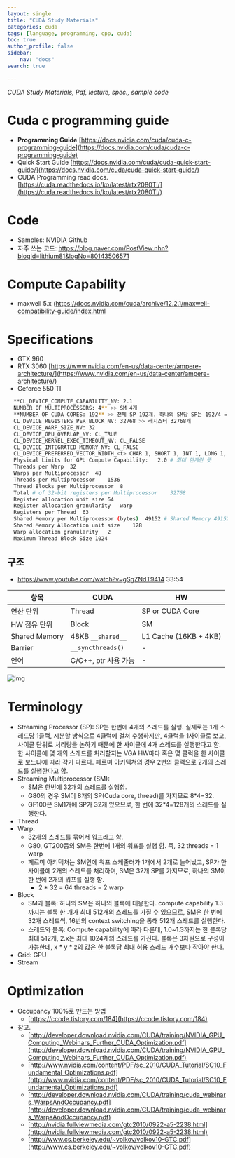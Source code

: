 ```yaml
---
layout: single
title: "CUDA Study Materials"
categories: cuda
tags: [language, programming, cpp, cuda]
toc: true
author_profile: false
sidebar:
    nav: "docs"
search: true

---
```


*CUDA Study Materials, Pdf, lecture, spec., sample code*



# Cuda c programming guide

- **Programming Guide** [https://docs.nvidia.com/cuda/cuda-c-programming-guide](https://docs.nvidia.com/cuda/cuda-c-programming-guide)
- Quick Start Guide [https://docs.nvidia.com/cuda/cuda-quick-start-guide/](https://docs.nvidia.com/cuda/cuda-quick-start-guide/)
- CUDA Programming read docs. [https://cuda.readthedocs.io/ko/latest/rtx2080Ti/](https://cuda.readthedocs.io/ko/latest/rtx2080Ti/)


# Code 
- Samples: NVIDIA Github 
- 자주 쓰는 코드: https://blog.naver.com/PostView.nhn?blogId=lithium81&logNo=80143506571


# Compute Capability

- maxwell 5.x (https://docs.nvidia.com/cuda/archive/12.2.1/maxwell-compatibility-guide/index.html

# Specifications
- GTX 960
- RTX 3060 [https://www.nvidia.com/en-us/data-center/ampere-architecture/](https://www.nvidia.com/en-us/data-center/ampere-architecture/)
- Geforce 550 TI
```bash
  **CL_DEVICE_COMPUTE_CAPABILITY_NV: 2.1
  NUMBER OF MULTIPROCESSORS: 4** >> SM 4개
  **NUMBER OF CUDA CORES: 192** >> 전체 SP 192개. 하나의 SM당 SP는 192/4 = 48개
  CL_DEVICE_REGISTERS_PER_BLOCK_NV: 32768 >> 레지스터 32768개
  CL_DEVICE_WARP_SIZE_NV: 32
  CL_DEVICE_GPU_OVERLAP_NV: CL_TRUE
  CL_DEVICE_KERNEL_EXEC_TIMEOUT_NV: CL_FALSE
  CL_DEVICE_INTEGRATED_MEMORY_NV: CL_FALSE
  CL_DEVICE_PREFERRED_VECTOR_WIDTH_<t> CHAR 1, SHORT 1, INT 1, LONG 1, FLOAT 1, DOUBLE 1
  Physical Limits for GPU Compute Capability:	2.0 # 최대 한계란 뜻
  Threads per Warp	32
  Warps per Multiprocessor	48
  Threads per Multiprocessor	1536
  Thread Blocks per Multiprocessor	8
  Total # of 32-bit registers per Multiprocessor	32768
  Register allocation unit size	64
  Register allocation granularity	warp
  Registers per Thread	63
  Shared Memory per Multiprocessor (bytes)	49152 # Shared Memory 49152 bytes
  Shared Memory Allocation unit size	128
  Warp allocation granularity	2
  Maximum Thread Block Size	1024
```

## 구조

- https://www.youtube.com/watch?v=gSgZNdT9414 33:54

| 항목            | CUDA               | HW               |
|----------------|--------------------|------------------|
| 연산 단위        | Thread             | SP or CUDA Core  |
| HW 점유 단위     | Block              | SM               |
| Shared Memory  | 48KB `__shared__`  | L1 Cache (16KB + 4KB) |
| Barrier        | `__syncthreads()`  | -                |
| 언어            | C/C++, ptr 사용 가능 | -                |

![img](https://t1.daumcdn.net/cfile/tistory/16282136509A061507)



# Terminology

- Streaming Processor (SP): SP는 한번에 4개의 스레드를 실행. 실제로는 1개 스레드당 1클럭, 시분할 방식으로 4클럭에 걸쳐 수행하지만, 4클럭을 1사이클로 보고, 사이클 단위로 처리량을 논하기 때문에 한 사이클에 4개 스레드를 실행한다고 함. 한 사이클에 몇 개의 스레드를 처리할지는 VGA HW마다 혹은 몇 클럭을 한 사이클로 보느냐에 따라 각기 다르다. 페르미 아키텍쳐의 경우 2번의 클럭으로 2개의 스레드를 실행한다고 함.
- Streaming Multiprocessor (SM): 
  - SM은 한번에 32개의 스레드를 실행함. 
  - G80의 경우 SM이 8개의 SP(Cuda core, thread)를 가지므로 8*4=32. 
  - GF100은 SM1개에 SP가 32개 있으므로,  한 번에 32*4=128개의 스레드를 실행한다.
- Thread
- Warp: 
  - 32개의 스레드를 묶어서 워프라고 함.
  - G80, GT200등의 SM은 한번에 1개의 워프를 실행 함. 즉, 32 threads = 1 warp
  - 페르미 아키텍처는 SM안에 워프 스케줄러가 1개에서 2개로 늘어났고, SP가 한 사이클에 2개의 스레드를 처리하며, SM은 32개 SP를 가지므로, 하나의 SM이 한 번에 2개의 워프를 실행 함. 
    - 2 * 32 = 64 threads = 2 warp
- Block
  - SM과 블록: 하나의 SM은 하나의 블록에 대응한다. compute capability 1.3까지는 블록 한 개가 최대 512개의 스레드를 가질 수 있으므로, SM은 한 번에 32개 스레드씩, 16번의 context switching을 통해 512개 스레드를 실행한다.
  - 스레드와 블록: Compute capability에 따라 다른데, 1.0~1.3까지는 한 블록당 최대 512개, 2.x는 최대 1024개의 스레드를 가진다. 블록은 3차원으로 구성이 가능한데, x * y * z의 값은 한 블록당 최대 허용 스레드 개수보다 작아야 한다.
- Grid: GPU
- Stream




# Optimization
- Occupancy 100%로 만드는 방법 
  - [https://ccode.tistory.com/184](https://ccode.tistory.com/184)
- 참고.
  - [http://developer.download.nvidia.com/CUDA/training/NVIDIA_GPU_Computing_Webinars_Further_CUDA_Optimization.pdf](http://developer.download.nvidia.com/CUDA/training/NVIDIA_GPU_Computing_Webinars_Further_CUDA_Optimization.pdf)
  - [http://www.nvidia.com/content/PDF/sc_2010/CUDA_Tutorial/SC10_Fundamental_Optimizations.pdf](http://www.nvidia.com/content/PDF/sc_2010/CUDA_Tutorial/SC10_Fundamental_Optimizations.pdf)
  - [http://developer.download.nvidia.com/CUDA/training/cuda_webinars_WarpsAndOccupancy.pdf](http://developer.download.nvidia.com/CUDA/training/cuda_webinars_WarpsAndOccupancy.pdf)
  - [http://nvidia.fullviewmedia.com/gtc2010/0922-a5-2238.html](http://nvidia.fullviewmedia.com/gtc2010/0922-a5-2238.html)
  - [http://www.cs.berkeley.edu/~volkov/volkov10-GTC.pdf](http://www.cs.berkeley.edu/~volkov/volkov10-GTC.pdf)



